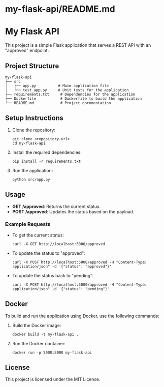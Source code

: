 # my-flask-api/README.md

# My Flask API

This project is a simple Flask application that serves a REST API with an "approved" endpoint.

## Project Structure

```
my-flask-api
├── src
│   ├── app.py          # Main application file
│   └── test_app.py     # Unit tests for the application
├── requirements.txt     # Dependencies for the application
├── Dockerfile           # Dockerfile to build the application
└── README.md            # Project documentation
```

## Setup Instructions

1. Clone the repository:
   ```
   git clone <repository-url>
   cd my-flask-api
   ```

2. Install the required dependencies:
   ```
   pip install -r requirements.txt
   ```

3. Run the application:
   ```
   python src/app.py
   ```

## Usage

- **GET /approved**: Returns the current status.
- **POST /approved**: Updates the status based on the payload.

### Example Requests

- To get the current status:
  ```
  curl -X GET http://localhost:5000/approved
  ```

- To update the status to "approved":
  ```
  curl -X POST http://localhost:5000/approved -H "Content-Type: application/json" -d '{"status": "approved"}'
  ```

- To update the status back to "pending":
  ```
  curl -X POST http://localhost:5000/approved -H "Content-Type: application/json" -d '{"status": "pending"}'
  ```

## Docker

To build and run the application using Docker, use the following commands:

1. Build the Docker image:
   ```
   docker build -t my-flask-api .
   ```

2. Run the Docker container:
   ```
   docker run -p 5000:5000 my-flask-api
   ```

## License

This project is licensed under the MIT License.
